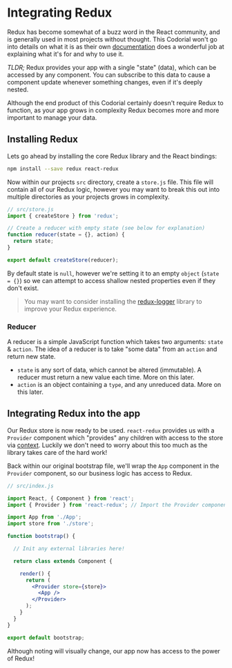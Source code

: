 # Integrating Redux

Redux has become somewhat of a buzz word in the React community, and is generally used in most projects without thought. This Codorial
won't go into details on what it is as their own [documentation](https://redux.js.org/introduction/motivation) does a wonderful job at explaining
what it's for and why to use it.

*TLDR;* Redux provides your app with a single "state" (data), which can be accessed by any component. You can subscribe to this data to cause
a component update whenever something changes, even if it's deeply nested.

Although the end product of this Codorial certainly doesn't require Redux to function, as your app grows in complexity Redux becomes more and
more important to manage your data.

## Installing Redux

Lets go ahead by installing the core Redux library and the React bindings:

```bash
npm install --save redux react-redux
```

Now within our projects `src` directory, create a `store.js` file. This file will contain all of our Redux logic, however you may want to break
this out into multiple directories as your projects grows in complexity.

```js
// src/store.js
import { createStore } from 'redux';

// Create a reducer with empty state (see below for explanation)
function reducer(state = {}, action) {
  return state;
}

export default createStore(reducer);
```

By default state is `null`, however we're setting it to an empty `object` (`state = {}`) so we can attempt to access
shallow nested properties even if they don't exist.

> You may want to consider installing the [redux-logger](https://github.com/evgenyrodionov/redux-logger) library to improve
your Redux experience.

### Reducer

A reducer is a simple JavaScript function which takes two arguments: `state` & `action`. The idea of a reducer is to take "some data" from an `action`
and return new state.

- `state` is any sort of data, which cannot be altered (immutable). A reducer must return a new value each time. More on this later.
- `action` is an object containing a `type`, and any unreduced data. More on this later.

## Integrating Redux into the app

Our Redux store is now ready to be used. `react-redux` provides us with a `Provider` component which "provides" any children
with access to the store via [context](https://reactjs.org/docs/context.html). Luckily we don't need to worry about this too much as the library
takes care of the hard work!

Back within our original bootstrap file, we'll wrap the `App` component in the `Provider` component, so our business logic has access to Redux.

```jsx
// src/index.js

import React, { Component } from 'react';
import { Provider } from 'react-redux'; // Import the Provider component

import App from './App';
import store from './store';

function bootstrap() {

  // Init any external libraries here!

  return class extends Component {

    render() {
      return (
        <Provider store={store}>
          <App />
        </Provider>
      );
    }
  }
}

export default bootstrap;
```

Although noting will visually change, our app now has access to the power of Redux!
